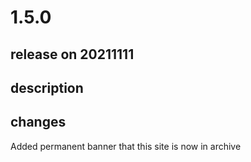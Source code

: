 # 1.5.0

## release on 20211111

## description

## changes

Added permanent banner that this site is now in archive

